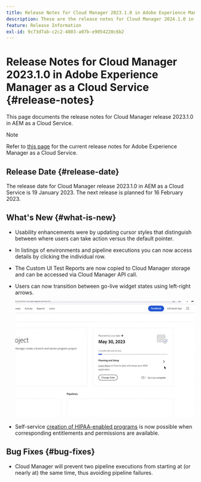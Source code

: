 ```yaml
---
title: Release Notes for Cloud Manager 2023.1.0 in Adobe Experience Manager as a Cloud Service
description: These are the release notes for Cloud Manager 2024.1.0 in AEM as a Cloud Service.
feature: Release Information
exl-id: 9c73d7ab-c2c2-4803-a07b-e9054220c6b2
---
```


# Release Notes for Cloud Manager 2023.1.0 in Adobe Experience Manager as a Cloud Service {#release-notes}

This page documents the release notes for Cloud Manager release 2023.1.0 in AEM as a Cloud Service.

>[!NOTE]
>
>Refer to [this page](/help/release-notes/release-notes-cloud/release-notes-current.md) for the current release notes for Adobe Experience Manager as a Cloud Service.

## Release Date {#release-date}

The release date for Cloud Manager release 2023.1.0 in AEM as a Cloud Service is 19 January 2023. The next release is planned for 16 February 2023.

## What's New {#what-is-new}

* Usability enhancements were by updating cursor styles that distinguish between where users can take action versus the default pointer.

* In listings of environments and pipeline executions you can now access details by clicking the individual row.

* The Custom UI Test Reports are now copied to Cloud Manager storage and can be accessed via Cloud Manager API call.

* Users can now transition between go-live widget states using left-right arrows.

  ![Go-live widget transitions](assets/go-live-transitions.gif)

* Self-service [creation of HIPAA-enabled programs](/help/implementing/cloud-manager/getting-access-to-aem-in-cloud/creating-production-programs.md) is now possible when corresponding entitlements and permissions are available.

## Bug Fixes {#bug-fixes}

* Cloud Manager will prevent two pipeline executions from starting at (or nearly at) the same time, thus avoiding pipeline failures.
